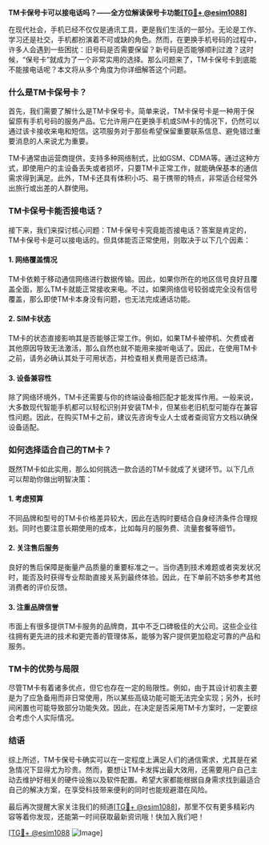 **TM卡保号卡可以接电话吗？——全方位解读保号卡功能[[TG💪+ @esim1088](https://t.me/s/esim1088)]**

在现代社会，手机已经不仅仅是通讯工具，更是我们生活的一部分。无论是工作、学习还是社交，手机都扮演着不可或缺的角色。然而，在更换手机号码的过程中，许多人会遇到一些困扰：旧号码是否需要保留？新号码是否能够顺利过渡？这时候，“保号卡”就成为了一个非常实用的选择。那么问题来了，TM卡保号卡到底能不能接电话呢？本文将从多个角度为你详细解答这个问题。

### 什么是TM卡保号卡？

首先，我们需要了解什么是TM卡保号卡。简单来说，TM卡保号卡是一种用于保留原有手机号码的服务产品。它允许用户在更换手机或SIM卡的情况下，仍然可以通过该卡接收来电和短信。这项服务对于那些希望保留重要联系信息、避免错过重要消息的人来说尤为重要。

TM卡通常由运营商提供，支持多种网络制式，比如GSM、CDMA等。通过这种方式，即使用户的主设备丢失或者损坏，只要TM卡正常工作，就能确保基本的通信需求得到满足。此外，TM卡还具有体积小巧、易于携带的特点，非常适合经常外出旅行或出差的人群使用。

### TM卡保号卡能否接电话？

接下来，我们来探讨核心问题：TM卡保号卡究竟能否接电话？答案是肯定的，TM卡保号卡是可以接电话的。但具体能否正常使用，则取决于以下几个因素：

#### 1. 网络覆盖情况
TM卡依赖于移动通信网络进行数据传输。因此，如果你所在的地区信号良好且覆盖全面，那么TM卡就能正常接收来电。不过，如果网络信号较弱或完全没有信号覆盖，那么即使TM卡本身没有问题，也无法完成通话功能。

#### 2. SIM卡状态
TM卡的状态直接影响其是否能够正常工作。例如，如果TM卡被停机、欠费或者其他原因导致无法激活，那么自然也就不能用来接听电话了。因此，在使用TM卡之前，请务必确认其处于可用状态，并检查相关费用是否已结清。

#### 3. 设备兼容性
除了网络环境外，TM卡还需要与你的终端设备相匹配才能发挥作用。一般来说，大多数现代智能手机都可以轻松识别并安装TM卡，但某些老旧机型可能存在兼容性问题。因此，在购买TM卡之前，建议先咨询专业人士或者查阅官方文档以确保设备适配。

### 如何选择适合自己的TM卡？

既然TM卡如此实用，那么如何挑选一款合适的TM卡就成了关键环节。以下几点可以帮助你做出明智决策：

#### 1. 考虑预算
不同品牌和型号的TM卡价格差异较大，因此在选购时要结合自身经济条件合理规划。同时也要注意长期使用的成本，比如每月的服务费、流量套餐等细节。

#### 2. 关注售后服务
良好的售后保障是衡量产品质量的重要标准之一。当你遇到技术难题或者突发状况时，能否及时获得专业帮助直接关系到最终体验。因此，在下单前不妨多参考其他消费者的评价反馈。

#### 3. 注重品牌信誉
市面上有很多提供TM卡服务的品牌商，其中不乏口碑极佳的大公司。这些企业往往拥有更先进的技术和更完善的管理体系，能够为客户提供更加稳定可靠的产品和服务。

### TM卡的优势与局限

尽管TM卡有着诸多优点，但它也存在一定的局限性。例如，由于其设计初衷主要是为了应急备用而非日常使用，所以某些高级功能可能无法完全实现；另外，长时间闲置也可能导致部分功能失效。因此，在决定是否采用TM卡方案时，一定要综合考虑个人实际情况。

### 结语

综上所述，TM卡保号卡确实可以在一定程度上满足人们的通信需求，尤其是在紧急情况下显得尤为珍贵。然而，要想让TM卡发挥出最大效用，还需要用户自己主动去维护好相关的硬件设施以及软件配置。希望大家都能根据自身需求找到最适合自己的解决方案，在享受科技带来便利的同时也能规避潜在风险。

最后再次提醒大家关注我们的频道[[TG💪+ @esim1088](https://t.me/s/esim1088)]，那里不仅有更多精彩内容等着你发现，还能第一时间获取最新资讯哦！快加入我们吧！

[[TG💪+ @esim1088](https://t.me/s/esim1088) ![Image](https://i.postimg.cc/4NQfJmqS/Snipaste-2025-05-13-00-14-12.png)]